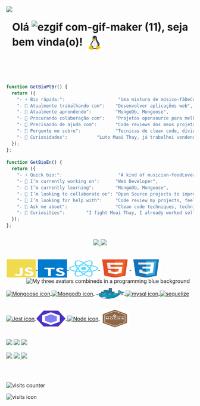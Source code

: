 <img align="left" height="150em" src="https://user-images.githubusercontent.com/87591265/172029932-67a144d4-48b4-4103-864f-6dc5ca1ee2ec.png"/>

# Olá ![ezgif com-gif-maker (11)](https://user-images.githubusercontent.com/87591265/171522857-b7c02ada-f81a-4784-ac16-09ef93a2f4d2.gif), seja bem vinda(o)! <img align="center" height="50" width="50" alt="Chai icon" src="https://github.com/IvanRafael-Dev/MeuPrimeiroRepositorio/blob/master/Images/linux_ico.png">
<br><br><br>

```javaScript
function GetBioPtBr() {
  return ({
    "- ⚡ Bio rápida:":                    "Uma mistura de músico-fãDeComidas-gamer-amanteDaNatureza-programador",
    "- 🔭 Atualmente trabalhando com":    "Desenvolver aplicações web",
    "- 🌱 Atualmente aprendendo":         "MongoDb, Mongoose",
    "- 👯 Procurando colaboração com":    "Projetos opensource para melhoria em Technical Debt",
    "- 🤔 Precisando de ajuda com":       "Code reviews dos meus projetos, fique a vontade pra abrir PRs!",
    "- 💬 Pergunte me sobre":             "Tecnicas de clean code, dívida técnica, futuro das empresas de desenvolvimento",
    "- 👀 Curiosidades": 		  "Luto Muai Thay, já trabalhei vendendo chinelo na praia pra pagar a faculdade, amo banho de caneca, andar de bicicleta na chuva, jogo bike polo, gosto de engenhocas eletrônicas",
  });
};

function GetBioEn() {
  return ({
    "- ⚡ Quick bio:":                     "A kind of musician-foodLover-gamer-natureLover-programmer",
    "- 🔭 I’m currently working on":      "Web Developer",
    "- 🌱 I’m currently learning":        "MongoDb, Mongoose",
    "- 👯 I’m looking to collaborate on": "Open Source projects to improvement Technical Debt!",
    "- 🤔 I’m looking for help with":     "Code review my projects, feel free to open PRs and help me!",
    "- 💬 Ask me about":                  "Clean code techniques, technical debt, future of development companies",
    "- 👀 Curiosities": 		  "I fight Muai Thay, I already worked selling flip flops on the beach to pay for college, I love bucket bath, I love bike riding in the rain, I play bike polo, I like electronic gadgets",
  });
};
```
  ##

<div align="center">
  <a href="https://github.com/italosergio">
  <img height="180em" src="https://github-readme-stats.vercel.app/api?username=italosergio&show_icons=true&theme=github_dark&include_all_commits=true&count_private=true"/>
  <img height="180em" src="https://github-readme-stats.vercel.app/api/top-langs/?username=italosergio&layout=compact&langs_count=7&theme=github_dark"/>
</div>

<div style="display: inline_block"><br>

<div style="display: inline_block"><br>
  <img align="center" alt="Js icon" height="50" width="80" src="https://raw.githubusercontent.com/devicons/devicon/master/icons/javascript/javascript-plain.svg">
  <img align="center" alt="Ts icon" height="50" width="80" src="https://raw.githubusercontent.com/devicons/devicon/master/icons/typescript/typescript-plain.svg">
  <img align="center" alt="React icon" height="50" width="80" src="https://raw.githubusercontent.com/devicons/devicon/master/icons/react/react-original.svg">
  <img align="center" alt="HTML icon" height="50" width="80" src="https://raw.githubusercontent.com/devicons/devicon/master/icons/html5/html5-original.svg">
  <img align="center" alt="CSS icon" height="50" width="80" src="https://raw.githubusercontent.com/devicons/devicon/master/icons/css3/css3-original.svg">
  <img align="right" width="450" alt="My three avatars combineds in a programming blue background" src="https://user-images.githubusercontent.com/87591265/172029753-614f0d2b-0fe3-4fec-9c2f-e75df35450bc.png">
</div>

<div style="display: inline_block"><br>
  <img align="center" alt="Mongoose icon" height="100em" width="80" src="https://cdn2.hubspot.net/hubfs/4008838/mogoose-logo.png">
  <img align="center" alt="Mongodb icon" height="50" width="80" src="https://cdn.jsdelivr.net/gh/devicons/devicon/icons/mongodb/mongodb-original.svg">
  <img align="center" alt="Docker icon" height="50" width="80" src="https://raw.githubusercontent.com/devicons/devicon/master/icons/docker/docker-original.svg">
  <img align="center" alt="mysql icon" height="50" width="80" src="https://cdn.jsdelivr.net/gh/devicons/devicon/icons/mysql/mysql-original.svg">	
  <img align="center" alt="sequelize" height="50" width="80" src="https://cdn.jsdelivr.net/gh/devicons/devicon/icons/sequelize/sequelize-original.svg" />
</div>
	
<div style="display: inline_block"><br>
  	<img align="center" alt="Jest icon" height="50" width="80" src="https://www.vectorlogo.zone/logos/jestjsio/jestjsio-icon.svg">
  	<img align="center" alt="eslint" height="50" width="80" src="https://raw.githubusercontent.com/devicons/devicon/master/icons/eslint/eslint-original.svg">
	<img align="center" alt="Node icon" height="50" width="80" src="https://cdn.jsdelivr.net/gh/devicons/devicon/icons/nodejs/nodejs-original.svg">
  	<img align="center" height="50" width="80" alt="Mocha icon" src="https://github.com/IvanRafael-Dev/MeuPrimeiroRepositorio/blob/master/Images/mocha.svg">
  	
</div>

  ##
  
<div> 

  <a href="https://www.linkedin.com/in/italosergio/" target="_blank"><img src="https://img.shields.io/badge/-LinkedIn-%230077B5?style=for-the-badge&logo=linkedin&logoColor=white" target="_blank"></a> 
  <a href="https://instagram.com/italosergio" target="_blank"><img src="https://img.shields.io/badge/-Instagram-%23FF081A?style=for-the-badge&logo=instagram&logoColor=white" target="_blank"></a>
  <a target="_blank" href="https://wa.me/5588994693031?text=Olá!%20Encontrei%20seu%20GitHub.%20Podemos%20conversar%20por%20aqui?">
    <img src="https://img.shields.io/badge/WhatsApp-4BB749?style=for-the-badge&logo=whatsapp&logoColor=white" />        
  </a><br>
  <a href = "mailto:italo@linuxmail.org"><img src="https://img.shields.io/badge/-Email-002050?style=for-the-badge&logo=Minutemailer&logoColor=white" target="_blank"></a>
  <a target="_blank" href="https://drive.google.com/file/d/1zhGrd5nkzlL2J3xfDkaz5yhjErL2cp1c/view?usp=sharing">
    <img src="https://img.shields.io/badge/CV-PTBR-2D3748?style=for-the-badge&logo=readthedocs&logoColor=white" />
  </a>
  <a target="_blank" href="https://drive.google.com/file/d/1KWxUM8xT27jmEN8O5rybxbwbBdFDVgNR/view?usp=sharing">
    <img src="https://img.shields.io/badge/CV-EN-2D3748?style=for-the-badge&logo=readthedocs&logoColor=white" />
  </a>
  
##

<br>
<p align="left"><img height="47em" alt="visits counter" src="https://img.shields.io/badge/-visits-%2346FF00?style=for-the-badge&color=black"></a></p>
<p align="left"><img height="20em" alt="visits icon"src="https://profile-counter.glitch.me/{italosergio}/count.svg" alt="italosergio Visitor's Count"/></p>

